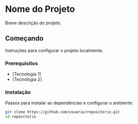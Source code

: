 # Nome do Projeto

Breve descrição do projeto.

## Começando

Instruções para configurar o projeto localmente.

### Prerequisitos

- [Tecnologia 1]
- [Tecnologia 2]

### Instalação

Passos para instalar as dependências e configurar o ambiente:

```bash
git clone https://github.com/usuario/repositorio.git
cd repositorio
